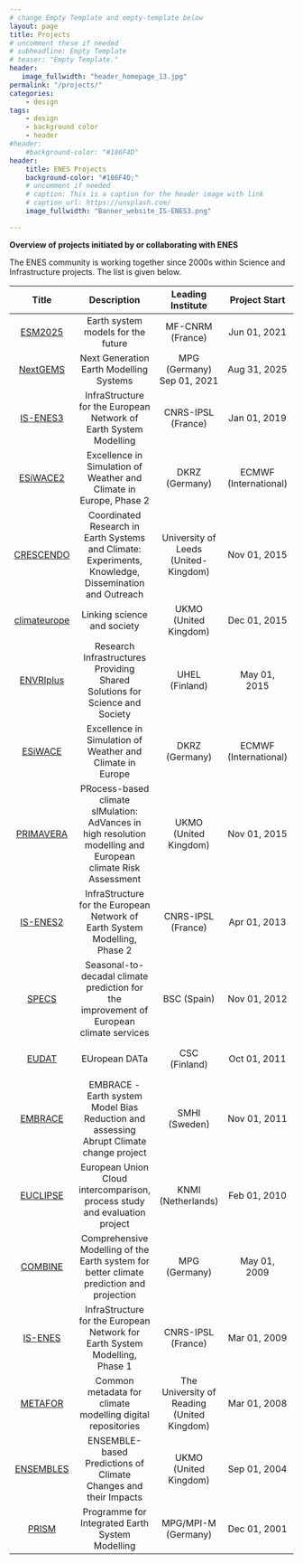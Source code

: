 ```yaml
---
# change Empty Template and empty-template below
layout: page
title: Projects
# uncomment these if needed
# subheadline: Empty Template
# teaser: "Empty Template."
header:
   image_fullwidth: "header_homepage_13.jpg"
permalink: "/projects/"
categories:
    - design
tags:
    - design
    - background color
    - header
#header:
    #background-color: "#186F4D"
header:
    title: ENES Projects
    background-color: "#186F4D;"
    # uncomment if needed
    # caption: This is a caption for the header image with link
    # caption_url: https://unsplash.com/
    image_fullwidth: "Banner_website_IS-ENES3.png"

---
```


**Overview of projects initiated by or collaborating with ENES**

The ENES community is working together since 2000s within Science and Infrastructure projects. The list is given below. 

Title	| Description | Leading Institute | Project Start | Project End
:-------: | :---------: | :-----------:|:----------------:|:----------------:
[ESM2025](https://is-enes3.github.io/IS-ENES-Portal-Website/projects-detailed#esm2025) | Earth system models for the future | MF-CNRM (France) |  Jun 01, 2021 | May 31, 2025
[NextGEMS](https://is-enes3.github.io/IS-ENES-Portal-Website/projects-detailed#nextgems) | Next Generation Earth Modelling Systems | MPG (Germany) Sep 01, 2021 | Aug 31, 2025
[IS-ENES3](https://is-enes3.github.io/IS-ENES-Portal-Website/projects-detailed#isenes3) | InfraStructure for the European Network of Earth System Modelling | CNRS-IPSL (France) | Jan 01, 2019 | Mar 31, 2023
[ESiWACE2](https://is-enes3.github.io/IS-ENES-Portal-Website/projects-detailed#esiwace2) | Excellence in Simulation of Weather and Climate in Europe, Phase 2	| DKRZ (Germany) | ECMWF (International) | Jan 01, 2019 | Dec 31, 2022
[CRESCENDO](https://is-enes3.github.io/IS-ENES-Portal-Website/projects-detailed#crescendo) | Coordinated Research in Earth Systems and Climate: Experiments, Knowledge, Dissemination and Outreach | University of Leeds (United-Kingdom) | Nov 01, 2015 | Mar 31, 2021
[climateurope](https://is-enes3.github.io/IS-ENES-Portal-Website/projects-detailed#climateurope) | Linking science and society | UKMO (United Kingdom) | Dec 01, 2015 | Nov 30, 2020
[ENVRIplus](https://is-enes3.github.io/IS-ENES-Portal-Website/projects-detailed#envriplus) | Research Infrastructures Providing Shared Solutions for Science and Society | UHEL (Finland) | May 01, 2015 | July 31, 2019
[ESiWACE](https://is-enes3.github.io/IS-ENES-Portal-Website/projects-detailed#esiwace) | Excellence in Simulation of Weather and Climate in Europe | DKRZ (Germany) | ECMWF (International) | Sep 01, 2015 | Aug 31, 2019
[PRIMAVERA](https://is-enes3.github.io/IS-ENES-Portal-Website/projects-detailed#primavera) | PRocess-based climate sIMulation: AdVances in high resolution modelling and European climate Risk Assessment | UKMO (United Kingdom) | Nov 01, 2015 | Nov 01, 2019
[IS-ENES2](https://is-enes3.github.io/IS-ENES-Portal-Website/projects-detailed#isenes2) | InfraStructure for the European Network of Earth System Modelling, Phase 2 | CNRS-IPSL (France) | Apr 01, 2013 | Mar 31, 2017
[SPECS](https://is-enes3.github.io/IS-ENES-Portal-Website/projects-detailed#specs) | Seasonal-to-decadal climate prediction for the improvement of European climate services | BSC (Spain) | Nov 01, 2012 | Jan 31, 2017 
[EUDAT](https://is-enes3.github.io/IS-ENES-Portal-Website/projects-detailed#eudat) | EUropean DATa | CSC (Finland) | Oct 01, 2011	| Feb 28, 2015
[EMBRACE](https://is-enes3.github.io/IS-ENES-Portal-Website/projects-detailed#embrace) | EMBRACE - Earth system Model Bias Reduction and assessing Abrupt Climate change project | SMHI (Sweden) | Nov 01, 2011 | Feb 29, 2016
[EUCLIPSE](https://is-enes3.github.io/IS-ENES-Portal-Website/projects-detailed#euclipse) | European Union Cloud intercomparison, process study and evaluation project | KNMI (Netherlands) | Feb 01, 2010 | July 31, 2014
[COMBINE](https://is-enes3.github.io/IS-ENES-Portal-Website/projects-detailed#combine) | Comprehensive Modelling of the Earth system for better climate prediction and projection | MPG (Germany) | May 01, 2009 | Apr 30, 2013
[IS-ENES](https://is-enes3.github.io/IS-ENES-Portal-Website/projects-detailed#isenes) | InfraStructure for the European Network for Earth System Modelling, Phase 1 | CNRS-IPSL (France) | Mar 01, 2009 | Feb 28, 2013
[METAFOR](https://is-enes3.github.io/IS-ENES-Portal-Website/projects-detailed#metafor) | Common metadata for climate modelling digital repositories | The University of Reading (United Kingdom) | Mar 01, 2008 | Aug 31, 2011
[ENSEMBLES](https://is-enes3.github.io/IS-ENES-Portal-Website/projects-detailed#ensembles) | ENSEMBLE-based Predictions of Climate Changes and their Impacts | UKMO (United Kingdom) | Sep 01, 2004 | Dec 31, 2009
[PRISM](https://is-enes3.github.io/IS-ENES-Portal-Website/projects-detailed#prism) | Programme for Integrated Earth System Modelling | MPG/MPI-M (Germany) | Dec 01, 2001 | Nov 30, 2004
